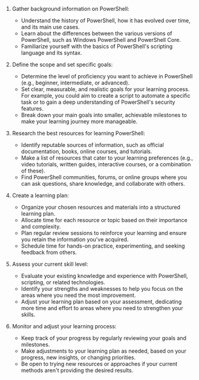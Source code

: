 1.  Gather background information on PowerShell:
    
    -   Understand the history of PowerShell, how it has evolved over time, and its main use cases.
    -   Learn about the differences between the various versions of PowerShell, such as Windows PowerShell and PowerShell Core.
    -   Familiarize yourself with the basics of PowerShell's scripting language and its syntax.
2.  Define the scope and set specific goals:
    
    -   Determine the level of proficiency you want to achieve in PowerShell (e.g., beginner, intermediate, or advanced).
    -   Set clear, measurable, and realistic goals for your learning process. For example, you could aim to create a script to automate a specific task or to gain a deep understanding of PowerShell's security features.
    -   Break down your main goals into smaller, achievable milestones to make your learning journey more manageable.
3.  Research the best resources for learning PowerShell:
    
    -   Identify reputable sources of information, such as official documentation, books, online courses, and tutorials.
    -   Make a list of resources that cater to your learning preferences (e.g., video tutorials, written guides, interactive courses, or a combination of these).
    -   Find PowerShell communities, forums, or online groups where you can ask questions, share knowledge, and collaborate with others.
4.  Create a learning plan:
    
    -   Organize your chosen resources and materials into a structured learning plan.
    -   Allocate time for each resource or topic based on their importance and complexity.
    -   Plan regular review sessions to reinforce your learning and ensure you retain the information you've acquired.
    -   Schedule time for hands-on practice, experimenting, and seeking feedback from others.
5.  Assess your current skill level:
    
    -   Evaluate your existing knowledge and experience with PowerShell, scripting, or related technologies.
    -   Identify your strengths and weaknesses to help you focus on the areas where you need the most improvement.
    -   Adjust your learning plan based on your assessment, dedicating more time and effort to areas where you need to strengthen your skills.
6.  Monitor and adjust your learning process:
    
    -   Keep track of your progress by regularly reviewing your goals and milestones.
    -   Make adjustments to your learning plan as needed, based on your progress, new insights, or changing priorities.
    -   Be open to trying new resources or approaches if your current methods aren't providing the desired results.